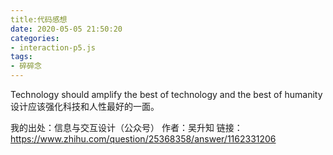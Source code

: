 ```yaml
---
title:代码感想
date: 2020-05-05 21:50:20
categories:
- interaction-p5.js
tags:
- 碎碎念
---
```


Technology should amplify the best of technology and the best of humanity
设计应该强化科技和人性最好的一面。


我的出处：信息与交互设计（公众号）
作者：吴升知
链接：<https://www.zhihu.com/question/25368358/answer/1162331206>
